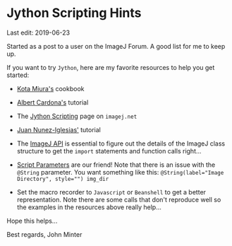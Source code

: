 # Jython Scripting Hints

Last edit: 2019-06-23

Started as a post to a user on the ImageJ Forum. A good list for me to keep up.

If you want to try `Jython`,  here are my favorite resources to help you get started:

- [Kota Miura's](http://wiki.cmci.info/documents/120206pyip_cooking/python_imagej_cookbook) cookbook

- [Albert Cardona's](https://www.ini.uzh.ch/~acardona/fiji-tutorial/) tutorial

- The [Jython Scripting](https://imagej.net/Jython_Scripting) page on `imagej.net`

- [Juan Nunez-Iglesias'](http://ilovesymposia.com/2014/02/26/fiji-jython/) tutorial

- The [ImageJ API](https://imagej.nih.gov/ij/developer/api/index.html) is essential to figure out the details of the ImageJ class structure to get the `import` statements and function calls right...

- [Script Parameters](https://imagej.net/Script_Parameters) are our friend! Note that there is an issue with the `@String` parameter. You want something like this: 
`@String(label="Image Directory", style="") img_dir`

- Set the macro recorder to `Javascript` or `Beanshell` to get a better representation. Note there are some calls that don't reproduce well so the examples in the resources above really help...

Hope this helps...

Best regards,
John Minter


